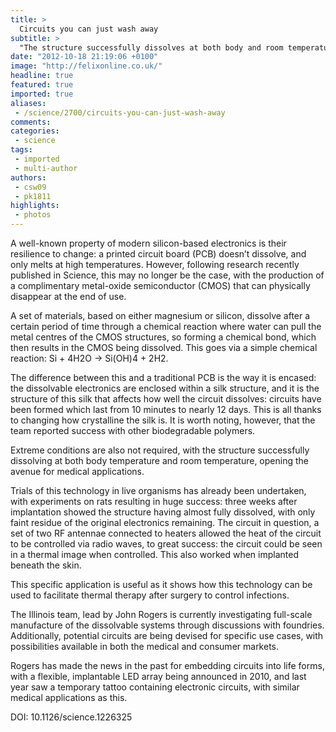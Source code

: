 ```yaml
---
title: >
  Circuits you can just wash away
subtitle: >
  "The structure successfully dissolves at both body and room temperature"
date: "2012-10-18 21:19:06 +0100"
image: "http://felixonline.co.uk/"
headline: true
featured: true
imported: true
aliases:
 - /science/2700/circuits-you-can-just-wash-away
comments:
categories:
 - science
tags:
 - imported
 - multi-author
authors:
 - csw09
 - pk1811
highlights:
 - photos
---
```


A well-known property of modern silicon-based electronics is their resilience to change: a printed circuit board (PCB) doesn’t dissolve, and only melts at high temperatures. However, following research recently published in Science, this may no longer be the case, with the production of a complimentary metal-oxide semiconductor (CMOS) that can physically disappear at the end of use.

A set of materials, based on either magnesium or silicon, dissolve after a certain period of time through a chemical reaction where water can pull the metal centres of the CMOS structures, so forming a chemical bond, which then results in the CMOS being dissolved. This goes via a simple chemical reaction:
 Si + 4H2O -> Si(OH)4 + 2H2.

The difference between this and a traditional PCB is the way it is encased: the dissolvable electronics are enclosed within a silk structure, and it is the structure of this silk that affects how well the circuit dissolves: circuits have been formed which last from 10 minutes to nearly 12 days. This is all thanks to changing how crystalline the silk is. It is worth noting, however, that the team reported success with other biodegradable polymers.

Extreme conditions are also not required, with the structure successfully dissolving at both body temperature and room temperature, opening the avenue for medical applications.

Trials of this technology in live organisms has already been undertaken, with experiments on rats resulting in huge success: three weeks after implantation showed the structure having almost fully dissolved, with only faint residue of the original electronics remaining. The circuit in question, a set of two RF antennae connected to heaters allowed the heat of the circuit to be controlled via radio waves, to great success: the circuit could be seen in a thermal image when controlled. This also worked when implanted beneath the skin.

This specific application is useful as it shows how this technology can be used to facilitate thermal therapy after surgery to control infections.

The Illinois team, lead by John Rogers is currently investigating full-scale manufacture of the dissolvable systems through discussions with foundries. Additionally, potential circuits are being devised for specific use cases, with possibilities available in both the medical and consumer markets.

Rogers has made the news in the past for embedding circuits into life forms, with a flexible, implantable LED array being announced in 2010, and last year saw a temporary tattoo containing electronic circuits, with similar medical applications as this.

DOI: 10.1126/science.1226325
